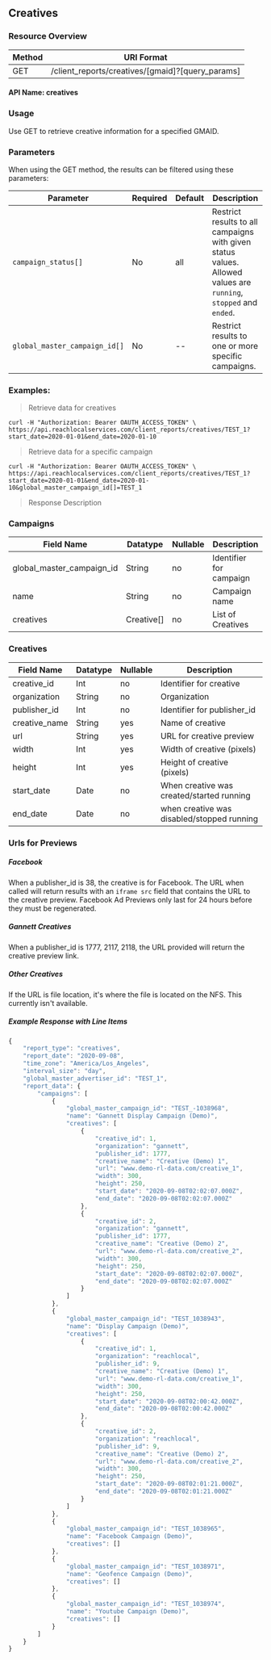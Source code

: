 ## Creatives

### Resource Overview

| Method | URI Format |
|---|---|
| GET | /client_reports/creatives/[gmaid]?[query_params] |
#### API Name: creatives
### Usage
Use GET to retrieve creative information for a specified GMAID.

### Parameters

When using the GET method, the results can be filtered using these parameters:

| Parameter | Required | Default | Description |
|---|---|---|---|
|`campaign_status[]`|No|all|Restrict results to all campaigns with given status values.  Allowed values are `running`, `stopped` and `ended`.|
|`global_master_campaign_id[]`|No|--|Restrict results to one or more specific campaigns.|

### Examples:

> Retrieve data for creatives

```
curl -H "Authorization: Bearer OAUTH_ACCESS_TOKEN" \
https://api.reachlocalservices.com/client_reports/creatives/TEST_1?start_date=2020-01-01&end_date=2020-01-10
```

> Retrieve data for a specific campaign

```
curl -H "Authorization: Bearer OAUTH_ACCESS_TOKEN" \
https://api.reachlocalservices.com/client_reports/creatives/TEST_1?start_date=2020-01-01&end_date=2020-01-10&global_master_campaign_id[]=TEST_1
```

> Response Description

### Campaigns

| Field Name | Datatype | Nullable | Description |
|---|---|---|---|
|global_master_campaign_id | String | no | Identifier for campaign |
|name | String | no | Campaign name |
|creatives | Creative[] | no | List of Creatives |

### Creatives

| Field Name | Datatype | Nullable | Description |
|---|---|---|---|
|creative_id | Int | no | Identifier for creative |
|organization | String | no | Organization |
|publisher_id | Int | no | Identifier for publisher_id |
|creative_name | String | yes | Name of creative |
|url | String | yes | URL for creative preview |
|width | Int | yes | Width of creative (pixels) |
|height | Int | yes | Height of creative (pixels) |
|start_date | Date | no | When creative was created/started running |
|end_date | Date | no | when creative was disabled/stopped running |

### Urls for Previews
##### Facebook
When a publisher_id is 38, the creative is for Facebook.  The URL when called will return results with an `iframe src` field that contains the URL to the creative preview.  Facebook Ad Previews only last for 24 hours before they must be regenerated.

##### Gannett Creatives
When a publisher_id is 1777, 2117, 2118, the URL provided will return the creative preview link.

##### Other Creatives
If the URL is file location, it's where the file is located on the NFS.  This currently isn't available.

##### Example Response with Line Items

```javascript
{
    "report_type": "creatives",
    "report_date": "2020-09-08",
    "time_zone": "America/Los_Angeles",
    "interval_size": "day",
    "global_master_advertiser_id": "TEST_1",
    "report_data": {
        "campaigns": [
            {
                "global_master_campaign_id": "TEST_-1038968",
                "name": "Gannett Display Campaign (Demo)",
                "creatives": [
                    {
                        "creative_id": 1,
                        "organization": "gannett",
                        "publisher_id": 1777,
                        "creative_name": "Creative (Demo) 1",
                        "url": "www.demo-rl-data.com/creative_1",
                        "width": 300,
                        "height": 250,
                        "start_date": "2020-09-08T02:02:07.000Z",
                        "end_date": "2020-09-08T02:02:07.000Z"
                    },
                    {
                        "creative_id": 2,
                        "organization": "gannett",
                        "publisher_id": 1777,
                        "creative_name": "Creative (Demo) 2",
                        "url": "www.demo-rl-data.com/creative_2",
                        "width": 300,
                        "height": 250,
                        "start_date": "2020-09-08T02:02:07.000Z",
                        "end_date": "2020-09-08T02:02:07.000Z"
                    }
                ]
            },
            {
                "global_master_campaign_id": "TEST_1038943",
                "name": "Display Campaign (Demo)",
                "creatives": [
                    {
                        "creative_id": 1,
                        "organization": "reachlocal",
                        "publisher_id": 9,
                        "creative_name": "Creative (Demo) 1",
                        "url": "www.demo-rl-data.com/creative_1",
                        "width": 300,
                        "height": 250,
                        "start_date": "2020-09-08T02:00:42.000Z",
                        "end_date": "2020-09-08T02:00:42.000Z"
                    },
                    {
                        "creative_id": 2,
                        "organization": "reachlocal",
                        "publisher_id": 9,
                        "creative_name": "Creative (Demo) 2",
                        "url": "www.demo-rl-data.com/creative_2",
                        "width": 300,
                        "height": 250,
                        "start_date": "2020-09-08T02:01:21.000Z",
                        "end_date": "2020-09-08T02:01:21.000Z"
                    }
                ]
            },
            {
                "global_master_campaign_id": "TEST_1038965",
                "name": "Facebook Campaign (Demo)",
                "creatives": []
            },
            {
                "global_master_campaign_id": "TEST_1038971",
                "name": "Geofence Campaign (Demo)",
                "creatives": []
            },
            {
                "global_master_campaign_id": "TEST_1038974",
                "name": "Youtube Campaign (Demo)",
                "creatives": []
            }
        ]
    }
}
```
